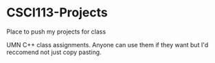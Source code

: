 # CSCI113-Projects
Place to push my projects for class

UMN C++ class assignments. Anyone can use them if they want but I'd reccomend not just copy pasting.
